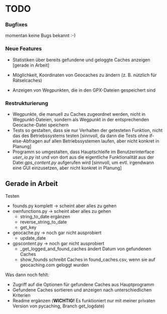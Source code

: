 # TODO

### Bugfixes

momentan keine Bugs bekannt :-)

### Neue Features

* Statistiken über bereits gefundene und geloggte Caches anzeigen [gerade in Arbeit]

* Möglichkeit, Koordinaten von Geocaches zu ändern (z. B. nützlich für Rätselcaches)

* Anzeigen von Wegpunkten, die in den GPX-Dateien gespeichert sind

### Restrukturierung

* Wegpunkte, die manuell zu Caches zugeordnet werden, nicht in Wegpunkt-Dateien, sondern als Wegpunkt in der entsprechenden Geocache-Datei speichern
* Tests so gestalten, dass sie nur Verhalten der getesteten Funktion, nicht das des Betriebssystems testen [sinnvoll, da dann die Tests ohne if-else-Abfragen auf allen Betriebssystemen laufen, aber nicht konkret in Planung]
* Programm so umgestalten, dass Hauptschleife im Benutzerinterface *user_io.py* ist und von dort aus die eigentliche Funktionalität aus der Datei *gps_content.py* aufgerufen wird [sinnvoll, um evtl. irgendwann eine GUI einzusetzen, aber nicht konkret in Planung]

## Gerade in Arbeit

Testen

* founds.py komplett -> scheint aber alles zu gehen
* ownfunctions.py -> scheint aber alles zu gehen
  * string_to_date ergänzen
  * reverse_string_to_date
  * get_key
* geocache.py -> noch gar nicht ausprobiert
  * update_date
* gpscontent.py -> noch gar nicht ausprobiert
  * _get_logged_and_found_caches ändert Datum von gefundenen Caches
  * show_founds schreibt Caches in found_caches.csv, wenn sie auf geocaching.com geloggt wurden

Was dann noch fehlt:
 - Zugriff auf die Optionen für gefundene Caches aus Hauptprogramm
 - Gefundene Caches sortieren und anzeigen nach unterschiedlichen Kriterien
 - Readme ergänzen (**WICHTIG!** Es funktioniert nur mit meiner privaten Version von pycaching, Branch get_logdate)

